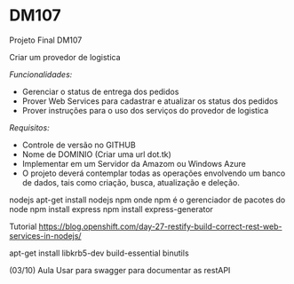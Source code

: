 # DM107
Projeto Final DM107

Criar um provedor de logistica

_Funcionalidades:_
* Gerenciar o status de entrega dos pedidos
* Prover Web Services para cadastrar e atualizar os status dos pedidos
* Prover instruções para o uso dos serviços do provedor de logistica

_Requisitos:_
* Controle de versão no GITHUB
* Nome de DOMINIO (Criar uma url dot.tk)
* Implementar em um Servidor da Amazom ou Windows Azure
* O projeto deverá contemplar todas as operações envolvendo um banco de dados, tais
como criação, busca, atualização e deleção.



nodejs
apt-get install nodejs npm
onde npm é o gerenciador de pacotes do node
npm install express
npm install express-generator

Tutorial
https://blog.openshift.com/day-27-restify-build-correct-rest-web-services-in-nodejs/

apt-get install libkrb5-dev build-essential binutils

(03/10) Aula
Usar para swagger para documentar as restAPI

